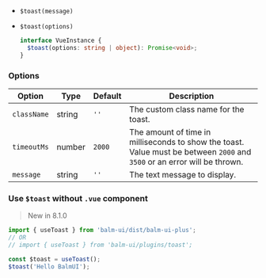 - `$toast(message)`
- `$toast(options)`

  ```ts
  interface VueInstance {
    $toast(options: string | object): Promise<void>;
  }
  ```

### Options

| Option      | Type   | Default | Description                                                                                                               |
| ----------- | ------ | ------- | ------------------------------------------------------------------------------------------------------------------------- |
| `className` | string | `''`    | The custom class name for the toast.                                                                                      |
| `timeoutMs` | number | `2000`  | The amount of time in milliseconds to show the toast. Value must be between `2000` and `3500` or an error will be thrown. |
| `message`   | string | `''`    | The text message to display.                                                                                              |

### Use `$toast` without `.vue` component

> New in 8.1.0

```js
import { useToast } from 'balm-ui/dist/balm-ui-plus';
// OR
// import { useToast } from 'balm-ui/plugins/toast';

const $toast = useToast();
$toast('Hello BalmUI');
```
